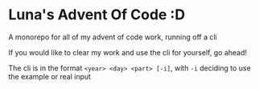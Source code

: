 # Luna's Advent Of Code :D

A monorepo for all of my advent of code work, running off a cli

If you would like to clear my work and use the cli for yourself, go ahead!

The cli is in the format `<year> <day> <part> [-i]`, with `-i` deciding to use the example or real input